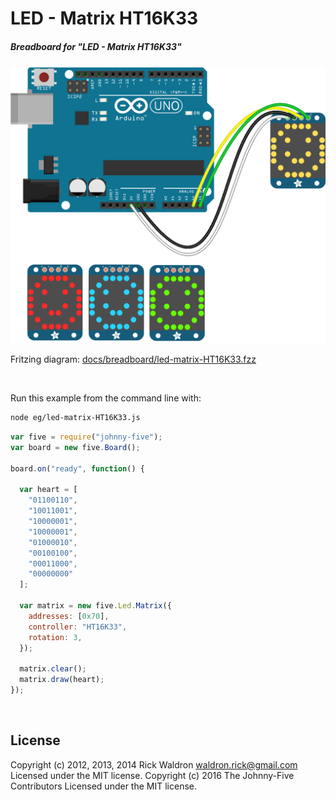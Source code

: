 <!--remove-start-->

# LED - Matrix HT16K33

<!--remove-end-->






##### Breadboard for "LED - Matrix HT16K33"



![docs/breadboard/led-matrix-HT16K33.png](breadboard/led-matrix-HT16K33.png)<br>

Fritzing diagram: [docs/breadboard/led-matrix-HT16K33.fzz](breadboard/led-matrix-HT16K33.fzz)

&nbsp;




Run this example from the command line with:
```bash
node eg/led-matrix-HT16K33.js
```


```javascript
var five = require("johnny-five");
var board = new five.Board();

board.on("ready", function() {

  var heart = [
    "01100110",
    "10011001",
    "10000001",
    "10000001",
    "01000010",
    "00100100",
    "00011000",
    "00000000"
  ];

  var matrix = new five.Led.Matrix({
    addresses: [0x70],
    controller: "HT16K33",
    rotation: 3,
  });

  matrix.clear();
  matrix.draw(heart);
});

```








&nbsp;

<!--remove-start-->

## License
Copyright (c) 2012, 2013, 2014 Rick Waldron <waldron.rick@gmail.com>
Licensed under the MIT license.
Copyright (c) 2016 The Johnny-Five Contributors
Licensed under the MIT license.

<!--remove-end-->
